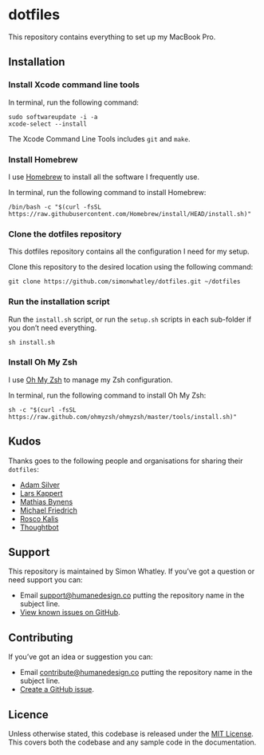 # dotfiles

This repository contains everything to set up my MacBook Pro.

## Installation

### Install Xcode command line tools

In terminal, run the following command:

```
sudo softwareupdate -i -a
xcode-select --install
```

The Xcode Command Line Tools includes `git` and `make`.

### Install Homebrew

I use [Homebrew](https://brew.sh/) to install all the software I frequently use.

In terminal, run the following command to install Homebrew:

```
/bin/bash -c "$(curl -fsSL https://raw.githubusercontent.com/Homebrew/install/HEAD/install.sh)"
```

### Clone the dotfiles repository

This dotfiles repository contains all the configuration I need for my setup.

Clone this repository to the desired location using the following command:

```
git clone https://github.com/simonwhatley/dotfiles.git ~/dotfiles
```

### Run the installation script

Run the `install.sh` script, or run the `setup.sh` scripts in each sub-folder if you don’t need everything.

```
sh install.sh
```

### Install Oh My Zsh

I use [Oh My Zsh](https://ohmyz.sh/) to manage my Zsh configuration.

In terminal, run the following command to install Oh My Zsh:

```
sh -c "$(curl -fsSL https://raw.github.com/ohmyzsh/ohmyzsh/master/tools/install.sh)"
```

## Kudos

Thanks goes to the following people and organisations for sharing their `dotfiles`:

- [Adam Silver](https://github.com/adamsilver/dotfiles)
- [Lars Kappert](https://github.com/webpro/dotfiles)
- [Mathias Bynens](https://github.com/mathiasbynens/dotfiles)
- [Michael Friedrich](https://gitlab.com/dnsmichi/dotfiles)
- [Rosco Kalis](https://github.com/rkalis/dotfiles)
- [Thoughtbot](https://github.com/thoughtbot/dotfiles)

## Support

This repository is maintained by Simon Whatley. If you’ve got a question or need support you can:

* Email support@humanedesign.co putting the repository name in the subject line.
* [View known issues on GitHub](https://github.com/simonwhatley/dotfiles/issues).

## Contributing

If you’ve got an idea or suggestion you can:

* Email contribute@humanedesign.co putting the repository name in the subject line.
* [Create a GitHub issue](https://github.com/simonwhatley/dotfiles/issues).

## Licence

Unless otherwise stated, this codebase is released under the [MIT License](https://github.com/simonwhatley/dotfiles/blob/master/LICENSE). This covers both the codebase and any sample code in the documentation.

